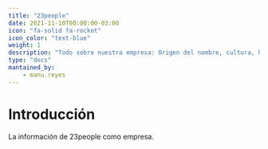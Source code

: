```yaml
---
title: "23people"
date: 2021-11-10T00:00:00-03:00
icon: "fa-solid fa-rocket"
icon_color: "text-blue"
weight: 1
description: "Todo sobre nuestra empresa: Origen del nombre, cultura, historia, propósito y más."
type: "docs"
mantained_by:
    - manu.reyes
---
```


# Introducción

La información de 23people como empresa.
